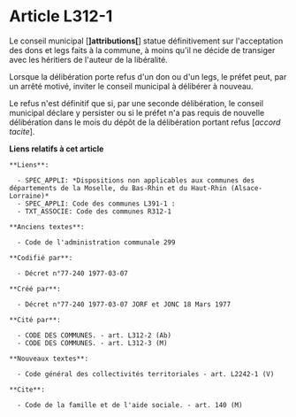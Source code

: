 # Article L312-1

Le conseil municipal [**]attributions[**] statue définitivement sur l'acceptation des dons et legs faits à la commune, à
moins qu'il ne décide de transiger avec les héritiers de l'auteur de la libéralité.

Lorsque la délibération porte refus d'un don ou d'un legs, le préfet peut, par un arrêté motivé, inviter le conseil municipal
à délibérer à nouveau.

Le refus n'est définitif que si, par une seconde délibération, le conseil municipal déclare y persister ou si le préfet n'a
pas requis de nouvelle délibération dans le mois du dépôt de la délibération portant refus [*accord tacite*].

**Liens relatifs à cet article**

	**Liens**:

	  - SPEC_APPLI: *Dispositions non applicables aux communes des départements de la Moselle, du Bas-Rhin et du Haut-Rhin (Alsace-Lorraine)*
	  - SPEC_APPLI: Code des communes L391-1 :
	  - TXT_ASSOCIE: Code des communes R312-1

	**Anciens textes**:

	  - Code de l'administration communale 299

	**Codifié par**:

	  - Décret n°77-240 1977-03-07

	**Créé par**:

	  - Décret n°77-240 1977-03-07 JORF et JONC 18 Mars 1977

	**Cité par**:

	  - CODE DES COMMUNES. - art. L312-2 (Ab)
	  - CODE DES COMMUNES. - art. L312-3 (M)

	**Nouveaux textes**:

	  - Code général des collectivités territoriales - art. L2242-1 (V)

	**Cite**:

	  - Code de la famille et de l'aide sociale. - art. 140 (M)
